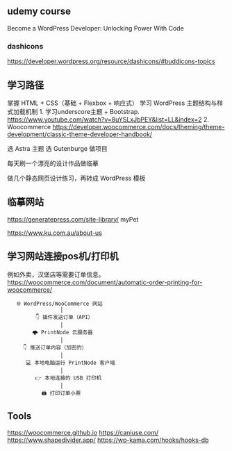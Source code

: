 
## udemy course
Become a WordPress Developer: Unlocking Power With Code

### dashicons
https://developer.wordpress.org/resource/dashicons/#buddicons-topics


## 学习路径
掌握 HTML + CSS（基础 + Flexbox + 响应式）
学习 WordPress 主题结构与样式加载机制
    1. 学习underscore主题 + Bootstrap.
        https://www.youtube.com/watch?v=8uYSLxJbPEY&list=LL&index=2
    2. Woocommerce
        https://developer.woocommerce.com/docs/theming/theme-development/classic-theme-developer-handbook/
        
 
选 Astra 主题
选 Gutenburge 做项目

每天刷一个漂亮的设计作品做临摹

做几个静态网页设计练习，再转成 WordPress 模板

## 临摹网站
https://generatepress.com/site-library/
myPet

https://www.ku.com.au/about-us


## 学习网站连接pos机/打印机
例如外卖，汉堡店等需要订单信息。  
https://woocommerce.com/document/automatic-order-printing-for-woocommerce/  

       🌐 WordPress/WooCommerce 网站
                     │
             👇 插件发送订单（API）
                     │
            🌩️ PrintNode 云服务器
                     │
         👇 推送订单内容（加密的）
                     │
          💻 本地电脑运行 PrintNode 客户端
                     │
             👉 本地连接的 USB 打印机
                     │
               🖨️ 打印订单小票




## Tools
https://woocommerce.github.io
https://caniuse.com/
https://www.shapedivider.app/
https://wp-kama.com/hooks/hooks-db

